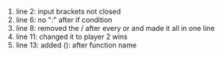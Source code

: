 1. line 2: input brackets not closed
2. line 6: no ":" after if condition
3. line 8: removed the / after every or and made it all in one line
4. line 11: changed it to player 2 wins
5. line 13: added (): after function name